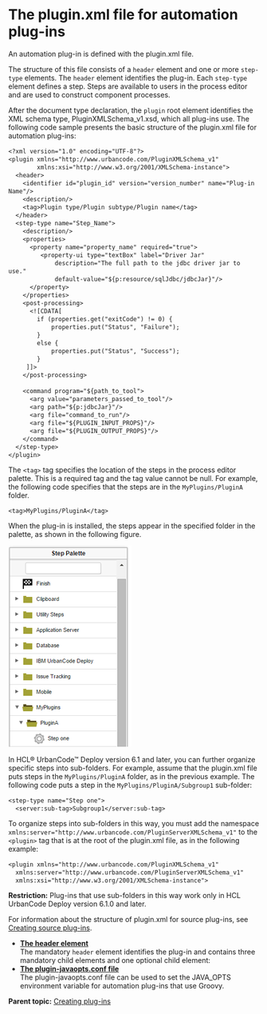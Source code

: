 # The plugin.xml file for automation plug-ins

An automation plug-in is defined with the plugin.xml file.

The structure of this file consists of a `header` element and one or more `step-type` elements. The `header` element identifies the plug-in. Each `step-type` element defines a step. Steps are available to users in the process editor and are used to construct component processes.

After the document type declaration, the `plugin` root element identifies the XML schema type, PluginXMLSchema\_v1.xsd, which all plug-ins use. The following code sample presents the basic structure of the plugin.xml file for automation plug-ins:

```
<?xml version="1.0" encoding="UTF-8"?>
<plugin xmlns="http://www.urbancode.com/PluginXMLSchema_v1" 
        xmlns:xsi="http://www.w3.org/2001/XMLSchema-instance">
  <header>
    <identifier id="plugin_id" version="version_number" name="Plug-in Name"/>
    <description/>
    <tag>Plugin type/Plugin subtype/Plugin name</tag>
  </header>
  <step-type name="Step_Name">
    <description/>
    <properties>
      <property name="property_name" required="true">
         <property-ui type="textBox" label="Driver Jar" 
             description="The full path to the jdbc driver jar to use." 
             default-value="${p:resource/sqlJdbc/jdbcJar}"/>
      </property>
    </properties>
    <post-processing>
      <![CDATA[
        if (properties.get("exitCode") != 0) {
            properties.put("Status", "Failure");
        }
        else {
            properties.put("Status", "Success");
        }
     ]]>
    </post-processing>

    <command program="${path_to_tool">
      <arg value="parameters_passed_to_tool"/>
      <arg path="${p:jdbcJar}"/>
      <arg file="command_to_run"/>
      <arg file="${PLUGIN_INPUT_PROPS}"/>
      <arg file="${PLUGIN_OUTPUT_PROPS}"/>
    </command>
  </step-type>
</plugin>
```

The `<tag>` tag specifies the location of the steps in the process editor palette. This is a required tag and the tag value cannot be null. For example, the following code specifies that the steps are in the `MyPlugins/PluginA` folder.

```
<tag>MyPlugins/PluginA</tag>
```

When the plug-in is installed, the steps appear in the specified folder in the palette, as shown in the following figure.

![The step palette, showing the steps in the MyPlugins/PluginA folder](../images/ref_create_pluginxml_a.gif)

In HCL® UrbanCode™ Deploy version 6.1 and later, you can further organize specific steps into sub-folders. For example, assume that the plugin.xml file puts steps in the `MyPlugins/PluginA` folder, as in the previous example. The following code puts a step in the `MyPlugins/PluginA/Subgroup1` sub-folder:

```
<step-type name="Step one">
  <server:sub-tag>Subgroup1</server:sub-tag>

```

To organize steps into sub-folders in this way, you must add the namespace `xmlns:server="http://www.urbancode.com/PluginServerXMLSchema_v1"` to the `<plugin>` tag that is at the root of the plugin.xml file, as in the following example:

```
<plugin xmlns="http://www.urbancode.com/PluginXMLSchema_v1"
  xmlns:server="http://www.urbancode.com/PluginServerXMLSchema_v1"
  xmlns:xsi="http://www.w3.org/2001/XMLSchema-instance">
```

**Restriction:** Plug-ins that use sub-folders in this way work only in HCL UrbanCode Deploy version 6.1.0 and later.

For information about the structure of plugin.xml for source plug-ins, see [Creating source plug-ins](ref_create_pluginsrc.md#).

-   **[The header element](../../com.udeploy.reference.doc/topics/ref_create_header.md)**  
The mandatory `header` element identifies the plug-in and contains three mandatory child elements and one optional child element:
-   **[The plugin-javaopts.conf file](../../com.udeploy.reference.doc/topics/ref_create_javaopts.md)**  
The plugin-javaopts.conf file can be used to set the JAVA\_OPTS environment variable for automation plug-ins that use Groovy.

**Parent topic:** [Creating plug-ins](../../com.udeploy.reference.doc/topics/reference_plugins_create.md)


